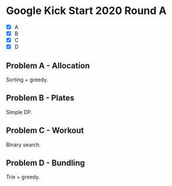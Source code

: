 # Google Kick Start 2020 Round A

- [x] A
- [x] B
- [x] C
- [x] D

## Problem A - Allocation

Sorting + greedy.

## Problem B - Plates

Simple DP.

## Problem C - Workout

Binary search.

## Problem D - Bundling

Trie + greedy.